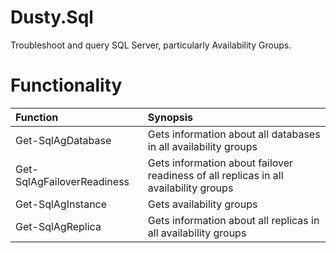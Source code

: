 # Dusty.Sql

Troubleshoot and query SQL Server, particularly Availability Groups.

# Functionality

Function                   | Synopsis
:------------------------- | :-------------------------------------
Get-SqlAgDatabase          | Gets information about all databases in all availability groups
Get-SqlAgFailoverReadiness | Gets information about failover readiness of all replicas in all availability groups
Get-SqlAgInstance          | Gets availability groups
Get-SqlAgReplica           | Gets information about all replicas in all availability groups

